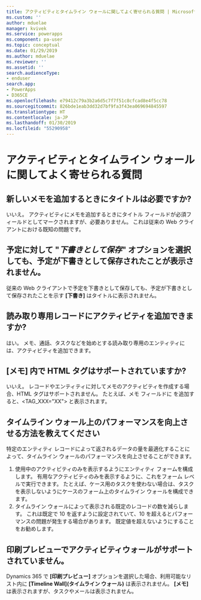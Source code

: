 ```yaml
---
title: アクティビティとタイムライン ウォールに関してよく寄せられる質問 | MicrosoftDocs
ms.custom: ''
author: mduelae
manager: kvivek
ms.service: powerapps
ms.component: pa-user
ms.topic: conceptual
ms.date: 01/29/2019
ms.author: mduelae
ms.reviewer: ''
ms.assetid: ''
search.audienceType:
- enduser
search.app:
- PowerApps
- D365CE
ms.openlocfilehash: e79412c79a3b2a6d5c7f7f51c8cfcad8e4f5cc78
ms.sourcegitcommit: 826bde1eab3dd32d7bf9fa3f43ea069694845597
ms.translationtype: HT
ms.contentlocale: ja-JP
ms.lasthandoff: 01/30/2019
ms.locfileid: "55290958"
---
```

# <a name="frequently-asked-questions-about-activities-and-the-timeline-wall"></a>アクティビティとタイムライン ウォールに関してよく寄せられる質問  

## <a name="is-a-title-required-when-adding-a-new-note"></a>新しいメモを追加するときにタイトルは必要ですか?

いいえ。 アクティビティにメモを追加するときにタイトル フィールドが必須フィールドとしてマークされますが、必要ありません。 これは従来の Web クライアントにおける既知の問題です。

## <a name="for-an-appointment-when-i-choose-the-option-to-save-as-draft-it-doesnt-show-that-the-appointment-has-been-saved-as-a-draft"></a>予定に対して "*下書きとして保存*" オプションを選択しても、予定が下書きとして保存されたことが表示されません。

従来の Web クライアントで予定を下書きとして保存しても、予定が下書きとして保存されたことを示す **[下書き]** はタイトルに表示されません。

## <a name="can-i-add-activities-to-read-only-records"></a>読み取り専用レコードにアクティビティを追加できますか?

はい。 メモ、通話、タスクなどを始めとする読み取り専用のエンティティには、アクティビティを追加できます。 

## <a name="are-html-tags-supported-in-notes"></a>**[メモ]** 内で HTML タグはサポートされていますか?

いいえ。 レコードやエンティティに対してメモのアクティビティを作成する場合、HTML タグはサポートされません。 たとえば、メモ フィールドに <TAG> </TAG> を追加すると、<TAG_XXX="XX"> </TAG> と表示されます。

## <a name="how-can-i-improve-performance-on-timeline-wall"></a>タイムライン ウォール上のパフォーマンスを向上させる方法を教えてください

特定のエンティティ レコードによって返されるデータの量を最適化することによって、タイムライン ウォールのパフォーマンスを向上させることができます。 

1.  使用中のアクティビティのみを表示するようにエンティティ フォームを構成します。  有用なアクティビティのみを表示するように、これをフォーム レベルで実行できます。  たとえば、ケース用のタスクを使わない場合は、タスクを表示しないようにケースのフォーム上のタイムライン ウォールを構成できます。
2.  タイムライン ウォールによって表示される既定のレコードの数を減らします。  これは既定で 10 を返すように設定されていて、10 を超えるとパフォーマンスの問題が発生する場合があります。  既定値を超えないようにすることをお勧めします。 

## <a name="activity-wall-is-not-supported-in-print-preview"></a>印刷プレビューでアクティビティウォールがサポートされていません。

Dynamics 365 で **[印刷プレビュー]** オプションを選択した場合、利用可能なリスト内に **[Timeline Wall]\(タイムライン ウォール\)** は表示されません。 **[メモ]** は表示されますが、タスクやメールは表示されません。





